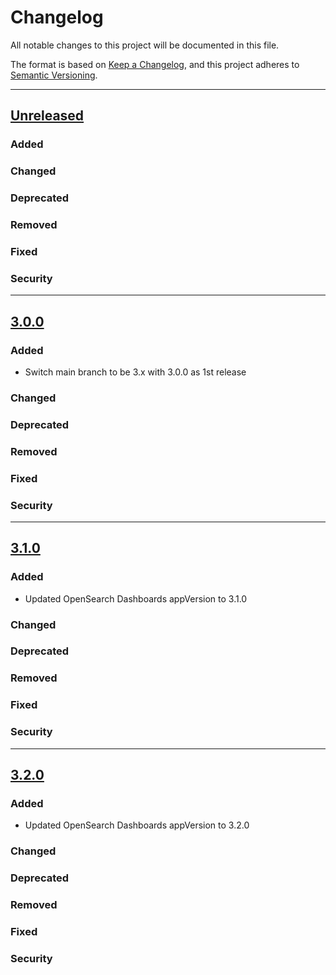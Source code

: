 # Changelog

All notable changes to this project will be documented in this file.

The format is based on [Keep a Changelog](https://keepachangelog.com/en/1.0.0/),
and this project adheres to [Semantic Versioning](https://semver.org/spec/v2.0.0.html).

---
## [Unreleased]
### Added
### Changed
### Deprecated
### Removed
### Fixed
### Security
---
## [3.0.0]
### Added
- Switch main branch to be 3.x with 3.0.0 as 1st release
### Changed
### Deprecated
### Removed
### Fixed
### Security
---
## [3.1.0]
### Added
- Updated OpenSearch Dashboards appVersion to 3.1.0
### Changed
### Deprecated
### Removed
### Fixed
### Security
---
## [3.2.0]
### Added
- Updated OpenSearch Dashboards appVersion to 3.2.0
### Changed
### Deprecated
### Removed
### Fixed
### Security

[Unreleased]: https://github.com/opensearch-project/helm-charts/compare/opensearch-dashboards-3.2.0...HEAD
[3.2.0]: https://github.com/opensearch-project/helm-charts/compare/opensearch-dashboards-3.1.0...opensearch-dashboards-3.2.0
[3.1.0]: https://github.com/opensearch-project/helm-charts/compare/opensearch-dashboards-3.0.0...opensearch-dashboards-3.1.0
[3.0.0]: https://github.com/opensearch-project/helm-charts/compare/opensearch-dashboards-2.29.0...opensearch-dashboards-3.0.0
